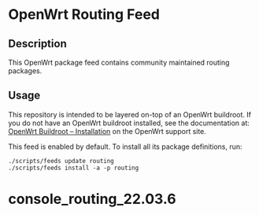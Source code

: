 # OpenWrt Routing Feed

## Description

This OpenWrt package feed contains community maintained routing packages.

## Usage


This repository is intended to be layered on-top of an OpenWrt buildroot.
If you do not have an OpenWrt buildroot installed, see the documentation at:
[OpenWrt Buildroot – Installation][1] on the OpenWrt support site.

This feed is enabled by default. To install all its package definitions, run:

```
./scripts/feeds update routing
./scripts/feeds install -a -p routing
```

[1]: https://openwrt.org/docs/guide-developer/build-system/install-buildsystem
# console_routing_22.03.6
